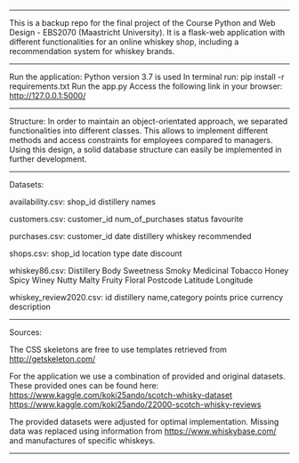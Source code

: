 ------------------------------------------------------------------------------------------------------------------------

This is a backup repo for the final project of the Course Python and Web Design - EBS2070 (Maastricht University).
It is a flask-web application with different functionalities for an online whiskey shop, including a recommendation system for whiskey brands.

------------------------------------------------------------------------------------------------------------------------

Run the application:
    Python version 3.7 is used
    In terminal run: pip install -r requirements.txt
    Run the app.py
    Access the following link in your browser: http://127.0.0.1:5000/

------------------------------------------------------------------------------------------------------------------------

Structure:
In order to maintain an object-orientated approach, we separated functionalities into different classes. This allows to
implement different methods and access constraints for employees compared to managers. Using this design, a solid
database structure can easily be implemented in further development.

------------------------------------------------------------------------------------------------------------------------

Datasets:

availability.csv:
    shop_id
    distillery names

customers.csv:
    customer_id
    num_of_purchases
    status
    favourite

purchases.csv:
    customer_id
    date
    distillery
    whiskey
    recommended

shops.csv:
    shop_id
    location
    type
    date
    discount

whiskey86.csv:
    Distillery
    Body
    Sweetness
    Smoky
    Medicinal
    Tobacco
    Honey
    Spicy
    Winey
    Nutty
    Malty
    Fruity
    Floral
    Postcode
    Latitude
    Longitude

whiskey_review2020.csv:
    id
    distillery
    name,category
    points
    price
    currency
    description

------------------------------------------------------------------------------------------------------------------------

Sources:

The CSS skeletons are free to use templates retrieved from http://getskeleton.com/

For the application we use a combination of provided and original datasets.
These provided ones can be found here:
https://www.kaggle.com/koki25ando/scotch-whisky-dataset
https://www.kaggle.com/koki25ando/22000-scotch-whisky-reviews

The provided datasets were adjusted for optimal implementation. Missing data was replaced using information from
https://www.whiskybase.com/ and manufactures of specific whiskeys.

------------------------------------------------------------------------------------------------------------------------